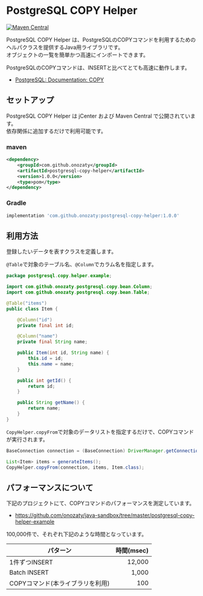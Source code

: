 # PostgreSQL COPY Helper

[![Maven Central](https://maven-badges.herokuapp.com/maven-central/com.github.onozaty/postgresql-copy-helper/badge.svg)](https://maven-badges.herokuapp.com/maven-central/com.github.onozaty/postgresql-copy-helper)

PostgreSQL COPY Helper は、PostgreSQLのCOPYコマンドを利用するためのヘルパクラスを提供するJava用ライブラリです。  
オブジェクトの一覧を簡単かつ高速にインポートできます。

PostgreSQLのCOPYコマンドは、INSERTと比べてとても高速に動作します。

* [PostgreSQL: Documentation: COPY](https://www.postgresql.org/docs/current/sql-copy.html)

## セットアップ

PostgreSQL COPY Helper は jCenter および Maven Central で公開されています。  
依存関係に追加するだけで利用可能です。

### maven

```xml
<dependency>
	<groupId>com.github.onozaty</groupId>
	<artifactId>postgresql-copy-helper</artifactId>
	<version>1.0.0</version>
	<type>pom</type>
</dependency>
```

### Gradle

```groovy
implementation 'com.github.onozaty:postgresql-copy-helper:1.0.0'
```

## 利用方法

登録したいデータを表すクラスを定義します。

`@Table`で対象のテーブル名、`@Column`でカラム名を指定します。

```java
package postgresql.copy.helper.example;

import com.github.onozaty.postgresql.copy.bean.Column;
import com.github.onozaty.postgresql.copy.bean.Table;

@Table("items")
public class Item {

    @Column("id")
    private final int id;

    @Column("name")
    private final String name;

    public Item(int id, String name) {
        this.id = id;
        this.name = name;
    }

    public int getId() {
        return id;
    }

    public String getName() {
        return name;
    }
}
```

`CopyHelper.copyFrom`で対象のデータリストを指定するだけで、COPYコマンドが実行されます。

```java
BaseConnection connection = (BaseConnection) DriverManager.getConnection(DATABASE_URL, DATABASE_USER, DATABASE_PASSWORD);

List<Item> items = generateItems();
CopyHelper.copyFrom(connection, items, Item.class);
```

## パフォーマンスについて

下記のプロジェクトにて、COPYコマンドのパフォーマンスを測定しています。

* https://github.com/onozaty/java-sandbox/tree/master/postgresql-copy-helper-example

100,000件で、それぞれ下記のような時間となっています。

| パターン | 時間(msec) |
|---------|----------:|
| 1件ずつINSERT | 12,000 |
| Batch INSERT | 1,000 |
| COPYコマンド(本ライブラリを利用) | 100 |
